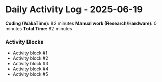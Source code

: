 # Daily Activity Log - 2025-06-19

**Coding (WakaTime):** 82 minutes
**Manual work (Research/Hardware):** 0 minutes
**Total Time:** 82 minutes

### Activity Blocks
- Activity block #1
- Activity block #2
- Activity block #3
- Activity block #4
- Activity block #5
